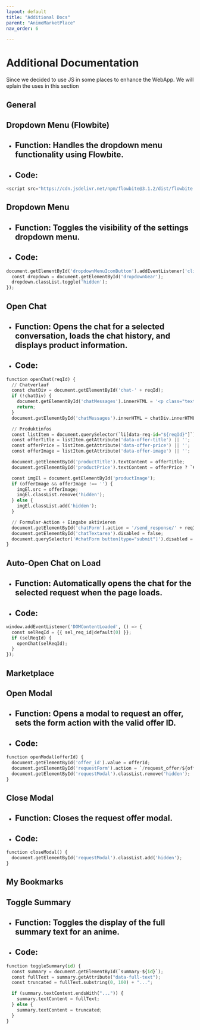 ```yaml
---
layout: default
title: "Additional Docs"
parent: "AnimeMarketPlace"
nav_order: 6

---
```

# Additional Documentation
Since we decided to use JS in some places to enhance the WebApp. We will eplain the uses in this section

## General

## Dropdown Menu (Flowbite)

- ## Function: Handles the dropdown menu functionality using Flowbite.
- ## Code:
``` python
<script src="https://cdn.jsdelivr.net/npm/flowbite@3.1.2/dist/flowbite.min.js"></script>
```
## Dropdown Menu

- ## Function: Toggles the visibility of the settings dropdown menu.
- ## Code:
``` python
document.getElementById('dropdownMenuIconButton').addEventListener('click', function() {
  const dropdown = document.getElementById('dropdownGear');
  dropdown.classList.toggle('hidden');
});
```

## Open Chat

- ## Function: Opens the chat for a selected conversation, loads the chat history, and displays product information.
- ## Code:
``` python
function openChat(reqId) {
  // Chatverlauf
  const chatDiv = document.getElementById('chat-' + reqId);
  if (!chatDiv) {
    document.getElementById('chatMessages').innerHTML = '<p class="text-gray-400">No data found.</p>';
    return;
  }
  document.getElementById('chatMessages').innerHTML = chatDiv.innerHTML;

  // Produktinfos
  const listItem = document.querySelector(`li[data-req-id="${reqId}"]`);
  const offerTitle = listItem.getAttribute('data-offer-title') || '';
  const offerPrice = listItem.getAttribute('data-offer-price') || '';
  const offerImage = listItem.getAttribute('data-offer-image') || '';

  document.getElementById('productTitle').textContent = offerTitle;
  document.getElementById('productPrice').textContent = offerPrice ? `€${offerPrice}` : '';

  const imgEl = document.getElementById('productImage');
  if (offerImage && offerImage !== '') {
    imgEl.src = offerImage;
    imgEl.classList.remove('hidden');
  } else {
    imgEl.classList.add('hidden');
  }

  // Formular-Action + Eingabe aktivieren
  document.getElementById('chatForm').action = '/send_response/' + reqId;
  document.getElementById('chatTextarea').disabled = false;
  document.querySelector('#chatForm button[type="submit"]').disabled = false;
}
```

## Auto-Open Chat on Load

- ## Function: Automatically opens the chat for the selected request when the page loads.
- ## Code:
``` python
window.addEventListener('DOMContentLoaded', () => {
  const selReqId = {{ sel_req_id|default(0) }};
  if (selReqId) {
    openChat(selReqId);
  }
});
```
## Marketplace

## Open Modal

- ## Function: Opens a modal to request an offer, sets the form action with the valid offer ID.
- ## Code:
``` python
function openModal(offerId) {
  document.getElementById('offer_id').value = offerId;
  document.getElementById('requestForm').action = `/request_offer/${offerId}`;
  document.getElementById('requestModal').classList.remove('hidden');
}
```
## Close Modal

- ## Function: Closes the request offer modal.
- ## Code:
``` python
function closeModal() {
  document.getElementById('requestModal').classList.add('hidden');
}
```
## My Bookmarks

## Toggle Summary

- ## Function: Toggles the display of the full summary text for an anime.
- ## Code:
``` python
function toggleSummary(id) {
  const summary = document.getElementById(`summary-${id}`);
  const fullText = summary.getAttribute("data-full-text");
  const truncated = fullText.substring(0, 100) + "...";

  if (summary.textContent.endsWith("...")) {
    summary.textContent = fullText;
  } else {
    summary.textContent = truncated;
  }
}
```